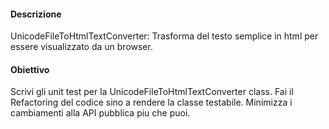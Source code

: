 #### Descrizione

UnicodeFileToHtmlTextConverter: Trasforma del testo semplice in html per essere visualizzato da un browser.

#### Obiettivo

Scrivi gli unit test per la UnicodeFileToHtmlTextConverter class. Fai il Refactoring del codice sino a rendere la classe testabile. Minimizza i cambiamenti alla API pubblica piu che puoi.

